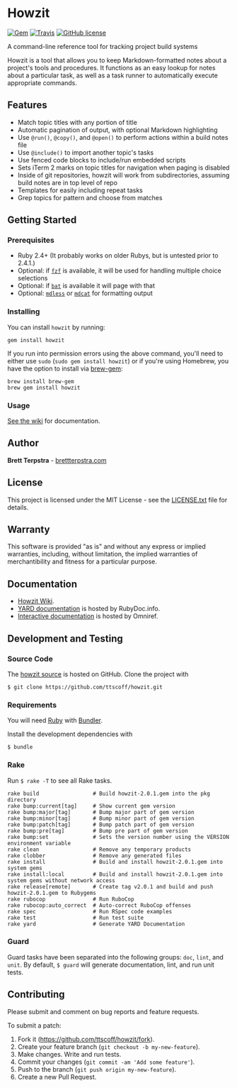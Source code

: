 # Howzit

[![Gem](https://img.shields.io/gem/v/howzit.svg)](https://rubygems.org/gems/howzit)
[![Travis](https://api.travis-ci.com/ttscoff/howzit.svg?branch=main)](https://travis-ci.org/makenew/ruby-gem)
[![GitHub license](https://img.shields.io/github/license/ttscoff/howzit.svg)](./LICENSE.txt)

A command-line reference tool for tracking project build systems

Howzit is a tool that allows you to keep Markdown-formatted notes about a project's tools and procedures. It functions as an easy lookup for notes about a particular task, as well as a task runner to automatically execute appropriate commands.

<!--README-->

## Features

- Match topic titles with any portion of title
- Automatic pagination of output, with optional Markdown highlighting
- Use `@run()`, `@copy()`, and `@open()` to perform actions within a build notes file
- Use `@include()` to import another topic's tasks
- Use fenced code blocks to include/run embedded scripts
- Sets iTerm 2 marks on topic titles for navigation when paging is disabled
- Inside of git repositories, howzit will work from subdirectories, assuming build notes are in top level of repo
- Templates for easily including repeat tasks
- Grep topics for pattern and choose from matches

## Getting Started

### Prerequisites

- Ruby 2.4+ (It probably works on older Rubys, but is untested prior to 2.4.1.)
- Optional: if [`fzf`](https://github.com/junegunn/fzf) is available, it will be used for handling multiple choice selections
- Optional: if [`bat`](https://github.com/sharkdp/bat) is available it will page with that
- Optional: [`mdless`](https://github.com/ttscoff/mdless) or [`mdcat`](https://github.com/lunaryorn/mdcat) for formatting output

### Installing

You can install `howzit` by running:

    gem install howzit

If you run into permission errors using the above command, you'll need to either use `sudo` (`sudo gem install howzit`) or if you're using Homebrew, you have the option to install via [brew-gem](https://github.com/sportngin/brew-gem):

    brew install brew-gem
    brew gem install howzit

### Usage

[See the wiki](https://github.com/ttscoff/howzit/wiki) for documentation.

## Author

**Brett Terpstra** - [brettterpstra.com](https://brettterpstra.com)

## License

This project is licensed under the MIT License - see the [LICENSE.txt](LICENSE.txt) file for details.

<!--END README-->

## Warranty

This software is provided "as is" and without any express or
implied warranties, including, without limitation, the implied
warranties of merchantibility and fitness for a particular
purpose.

## Documentation

- [Howzit Wiki][Wiki].
- [YARD documentation][RubyDoc] is hosted by RubyDoc.info.
- [Interactive documentation][Omniref] is hosted by Omniref.

[Wiki]: https://github.com/ttscoff/howzit/wiki
[RubyDoc]: http://www.rubydoc.info/gems/howzit
[Omniref]: https://www.omniref.com/ruby/gems/howzit

## Development and Testing

### Source Code

The [howzit source] is hosted on GitHub.
Clone the project with

```
$ git clone https://github.com/ttscoff/howzit.git
```

[howzit source]: https://github.com/ttscoff/howzit

### Requirements

You will need [Ruby] with [Bundler].

Install the development dependencies with

```
$ bundle
```

[Bundler]: http://bundler.io/
[Ruby]: https://www.ruby-lang.org/

### Rake

Run `$ rake -T` to see all Rake tasks.

```
rake build                 # Build howzit-2.0.1.gem into the pkg directory
rake bump:current[tag]     # Show current gem version
rake bump:major[tag]       # Bump major part of gem version
rake bump:minor[tag]       # Bump minor part of gem version
rake bump:patch[tag]       # Bump patch part of gem version
rake bump:pre[tag]         # Bump pre part of gem version
rake bump:set              # Sets the version number using the VERSION environment variable
rake clean                 # Remove any temporary products
rake clobber               # Remove any generated files
rake install               # Build and install howzit-2.0.1.gem into system gems
rake install:local         # Build and install howzit-2.0.1.gem into system gems without network access
rake release[remote]       # Create tag v2.0.1 and build and push howzit-2.0.1.gem to Rubygems
rake rubocop               # Run RuboCop
rake rubocop:auto_correct  # Auto-correct RuboCop offenses
rake spec                  # Run RSpec code examples
rake test                  # Run test suite
rake yard                  # Generate YARD Documentation
```

### Guard

Guard tasks have been separated into the following groups:
`doc`, `lint`, and `unit`.
By default, `$ guard` will generate documentation, lint, and run unit tests.

## Contributing

Please submit and comment on bug reports and feature requests.

To submit a patch:

1. Fork it (https://github.com/ttscoff/howzit/fork).
2. Create your feature branch (`git checkout -b my-new-feature`).
3. Make changes. Write and run tests.
4. Commit your changes (`git commit -am 'Add some feature'`).
5. Push to the branch (`git push origin my-new-feature`).
6. Create a new Pull Request.

